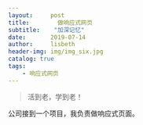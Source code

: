 ```yaml
---
layout:     post
title:        做响应式网页
subtitle:    "加深记忆"
date:       2019-07-14
author:     lisbeth
header-img: img/img_six.jpg
catalog: true
tags:
    - 响应式网页
---
```

>活到老，学到老！

公司接到一个项目，我负责做响应式页面。
